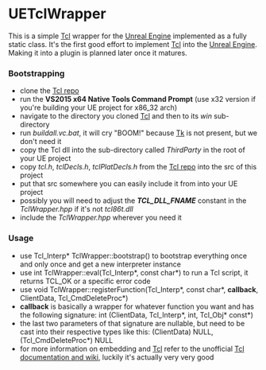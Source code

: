 # UETclWrapper
This is a simple [Tcl](http://wiki.tcl.tk/299) wrapper for the [Unreal Engine](https://www.unrealengine.com/what-is-unreal-engine-4) implemented as a fully static class.
It's the first good effort to implement [Tcl](http://wiki.tcl.tk/299) into the [Unreal Engine](https://www.unrealengine.com/what-is-unreal-engine-4).
Making it into a plugin is planned later once it matures.

### Bootstrapping
* clone the [Tcl repo](https://github.com/tcltk/tcl)
* run the **VS2015 x64 Native Tools Command Prompt** (use x32 version if you're building your UE project for x86_32 arch)
* navigate to the directory you cloned [Tcl](http://wiki.tcl.tk/299) and then to its *win* sub-directory
* run *buildall.vc.bat*, it will cry "BOOM!" because [Tk](https://en.wikipedia.org/wiki/Tk_(software)) is not present, but we don't need it
* copy the Tcl dll into the sub-directory called *ThirdParty* in the root of your UE project
* copy *tcl.h*, *tclDecls.h*, *tclPlatDecls.h* from the [Tcl repo](https://github.com/tcltk/tcl) into the src of this project
* put that src somewhere you can easily include it from into your UE project
* possibly you will need to adjust the **_TCL_DLL_FNAME_** constant in the *TclWrapper.hpp* if it's not *tcl86t.dll*
* include the *TclWrapper.hpp* wherever you need it

### Usage
* use Tcl_Interp\* TclWrapper::bootstrap() to bootstrap everything once and only once and get a new interpreter instance
* use int TclWrapper::eval(Tcl_Interp\*, const char\*) to run a Tcl script, it returns TCL_OK or a specific error code
* use void TclWrapper::registerFunction(Tcl_Interp\*, const char\*, **callback**, ClientData, Tcl_CmdDeleteProc\*)
* **callback** is basically a wrapper for whatever function you want and has the following signature: int (ClientData, Tcl_Interp\*, int, Tcl_Obj\* const\*)
* the last two parameters of that signature are nullable, but need to be cast into their respective types like this: (ClientData) NULL, (Tcl_CmdDeleteProc\*) NULL
* for more information on embedding and [Tcl](http://wiki.tcl.tk/299) refer to the unofficial [Tcl documentation and wiki](http://wiki.tcl.tk/), luckily it's actually very very good
